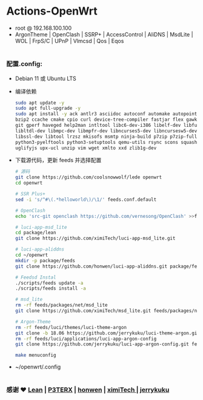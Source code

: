 # Actions-OpenWrt

- root  @  192.168.100.100
- ArgonTheme | OpenClash | SSRP+ | AccessControl | AliDNS | MsdLite | WOL | FrpS/C | UPnP | Vlmcsd | Qos | Eqos
#
### 配置.config:
- Debian 11 或 Ubuntu LTS
- 编译依赖

   ```bash
   sudo apt update -y
   sudo apt full-upgrade -y
   sudo apt install -y ack antlr3 asciidoc autoconf automake autopoint binutils bison build-essential \
   bzip2 ccache cmake cpio curl device-tree-compiler fastjar flex gawk gettext gcc-multilib g++-multilib \
   git gperf haveged help2man intltool libc6-dev-i386 libelf-dev libfuse-dev libglib2.0-dev libgmp3-dev \
   libltdl-dev libmpc-dev libmpfr-dev libncurses5-dev libncursesw5-dev libpython3-dev libreadline-dev \
   libssl-dev libtool lrzsz mkisofs msmtp ninja-build p7zip p7zip-full patch pkgconf python2.7 python3 \
   python3-pyelftools python3-setuptools qemu-utils rsync scons squashfs-tools subversion swig texinfo \
   uglifyjs upx-ucl unzip vim wget xmlto xxd zlib1g-dev
   ```

- 下载源代码，更新 feeds 并选择配置

   ```bash
   # 源码
   git clone https://github.com/coolsnowwolf/lede openwrt
   cd openwrt
   
   # SSR Plus+
   sed -i 's/^#\(.*helloworld\)/\1/' feeds.conf.default
   
   # OpenClash
   echo 'src-git openclash https://github.com/vernesong/OpenClash' >>feeds.conf.default
   
   # luci-app-msd_lite
   cd package/lean
   git clone https://github.com/ximiTech/luci-app-msd_lite.git
   
   # luci-app-aliddns
   cd ~/openwrt
   mkdir -p package/feeds
   git clone https://github.com/honwen/luci-app-aliddns.git package/feeds/luci-app-aliddns

   # Feedsd Instal
   ./scripts/feeds update -a
   ./scripts/feeds install -a
   
   # msd_lite
   rm -rf feeds/packages/net/msd_lite
   git clone https://github.com/ximiTech/msd_lite.git feeds/packages/net/msd_lite
   
   # Argon-Theme
   rm -rf feeds/luci/themes/luci-theme-argon
   git clone -b 18.06 https://github.com/jerrykuku/luci-theme-argon.git feeds/luci/themes/luci-theme-argon
   rm -rf feeds/luci/applications/luci-app-argon-config
   git clone https://github.com/jerrykuku/luci-app-argon-config.git feeds/luci/applications/luci-app-argon-config
   
   make menuconfig
   ```

- ~/openwrt/.config

#
### 感谢 ❤️  [Lean](https://github.com/coolsnowwolf/lede) |  [P3TERX](https://github.com/P3TERX/Actions-OpenWrt)  |  [honwen](https://github.com/honwen/luci-app-aliddns) |  [ximiTech ](https://github.com/ximiTech)  |  [jerrykuku](https://github.com/jerrykuku)
